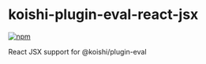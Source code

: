 # koishi-plugin-eval-react-jsx
 
[![npm](https://img.shields.io/npm/v/koishi-plugin-eval-react-jsx?style=flat-square)](https://www.npmjs.com/package/koishi-plugin-eval-react-jsx)

React JSX support for @koishi/plugin-eval
